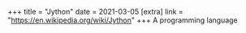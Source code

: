 +++
title = "Jython"
date = 2021-03-05
[extra]
link = "https://en.wikipedia.org/wiki/Jython"
+++
A programming language

